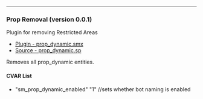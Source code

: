 ---
### <a name='Prop Removal'>Prop Removal (version 0.0.1)</a>
Plugin for removing Restricted Areas

 * [Plugin - prop_dynamic.smx](plugins/prop_dynamic.smx?raw=true)
 * [Source - prop_dynamic.sp](scripting/prop_dynamic.sp)

Removes all prop_dynamic entities.

#### CVAR List
 * "sm_prop_dynamic_enabled" "1" //sets whether bot naming is enabled

